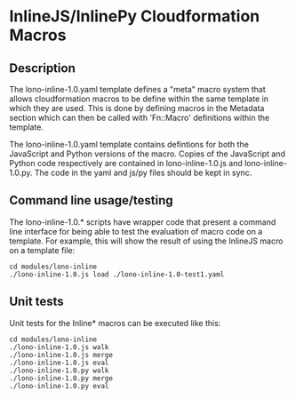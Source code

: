 # InlineJS/InlinePy Cloudformation Macros

## Description

The lono-inline-1.0.yaml template defines a "meta" macro system that
allows cloudformation macros to be define within the same template in
which they are used. This is done by defining macros in the Metadata
section which can then be called with 'Fn::Macro' definitions within
the template.

The lono-inline-1.0.yaml template contains defintions for both the
JavaScript and Python versions of the macro. Copies of the JavaScript
and Python code respectively are contained in lono-inline-1.0.js and
lono-inline-1.0.py. The code in the yaml and js/py files should be
kept in sync.

## Command line usage/testing

The lono-inline-1.0.\* scripts have wrapper
code that present a command line interface for being able to test the
evaluation of macro code on a template. For example, this will show
the result of using the InlineJS macro on a template file:

```
cd modules/lono-inline
./lono-inline-1.0.js load ./lono-inline-1.0-test1.yaml
```

## Unit tests

Unit tests for the Inline\* macros can be executed like this:

```
cd modules/lono-inline
./lono-inline-1.0.js walk
./lono-inline-1.0.js merge
./lono-inline-1.0.js eval
./lono-inline-1.0.py walk
./lono-inline-1.0.py merge
./lono-inline-1.0.py eval
```

